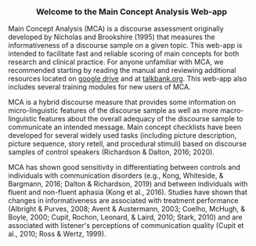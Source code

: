 <center>
<h3 id="maintitle">Welcome to the Main Concept Analysis Web-app</h3>
</center>

Main Concept Analysis (MCA) is a discourse assessment originally developed by Nicholas and Brookshire (1995) that measures the informativeness of a discourse sample on a given topic. This web-app is intended to facilitate fast and reliable scoring of main concepts for both research and clinical practice. For anyone unfamiliar with MCA, we recommended starting by reading the manual and reviewing additional resources located on <a href="https://drive.google.com/drive/folders/1bxazjgQWx-WD8ELTJjwBm_5IToRpgQhQ/" target="_blank">google drive</a> and at <a href="https://aphasia.talkbank.org/discourse/MainConcepts" target="_blank">talkbank.org</a>. This web-app also includes several training modules for new users of MCA. 

MCA is a hybrid discourse measure that provides some information on micro-linguistic features of the discourse sample as well as more macro-linguistic features about the overall adequacy of the discourse sample to communicate an intended message. Main concept checklists have been developed for several widely used tasks (including picture description, picture sequence, story retell, and procedural stimuli) based on discourse samples of control speakers (Richardson & Dalton, 2016; 2020). 

MCA has shown good sensitivity in differentiating between controls and individuals with communication disorders (e.g., Kong, Whiteside, & Bargmann, 2016; Dalton & Richardson, 2019) and between individuals with fluent and non-fluent aphasia (Kong et al., 2016). Studies have shown that changes in informativeness are associated with treatment performance (Albright & Purves, 2008; Avent & Austermann, 2003; Coelho, McHugh, & Boyle, 2000; Cupit, Rochon, Leonard, & Laird, 2010; Stark, 2010) and are associated with listener's perceptions of communication quality (Cupit et al., 2010; Ross & Wertz, 1999).





